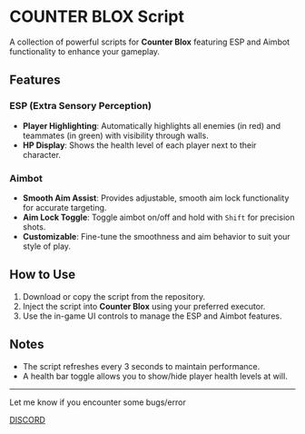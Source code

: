 
# COUNTER BLOX Script

A collection of powerful scripts for **Counter Blox** featuring ESP and Aimbot functionality to enhance your gameplay.

## Features

### ESP (Extra Sensory Perception)
- **Player Highlighting**: Automatically highlights all enemies (in red) and teammates (in green) with visibility through walls.
- **HP Display**: Shows the health level of each player next to their character.

### Aimbot
- **Smooth Aim Assist**: Provides adjustable, smooth aim lock functionality for accurate targeting.
- **Aim Lock Toggle**: Toggle aimbot on/off and hold with `Shift` for precision shots.
- **Customizable**: Fine-tune the smoothness and aim behavior to suit your style of play.

## How to Use

1. Download or copy the script from the repository.
2. Inject the script into **Counter Blox** using your preferred executor.
3. Use the in-game UI controls to manage the ESP and Aimbot features.

## Notes
- The script refreshes every 3 seconds to maintain performance.
- A health bar toggle allows you to show/hide player health levels at will.

---

Let me know if you encounter some bugs/error

[DISCORD](discord.gg/XxAetRaPAQ)
